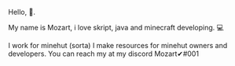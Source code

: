 Hello, 👋.

My name is Mozart, i love skript, java and minecraft developing. 💻

I work for minehut (sorta) I make resources for minehut owners and developers. You can reach my at my discord Mozart✔#001
